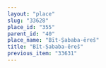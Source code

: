 ```yaml
---
layout: "place"
slug: "33628"
place_id: "355"
parent_id: "40"
place_name: "Bīt-Ṣababa-ēreš"
title: "Bīt-Ṣababa-ēreš"
previous_item: "33631"
---
```


